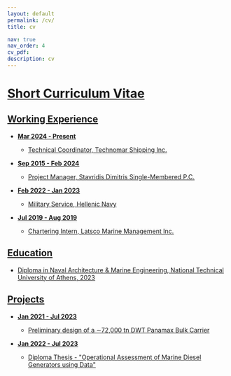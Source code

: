 ```yaml
---
layout: default
permalink: /cv/
title: cv

nav: true
nav_order: 4
cv_pdf:
description: cv
---
```


# <u>Short Curriculum Vitae<u>

## Working Experience

- **Mar 2024 - Present**
  - Technical Coordinator, Technomar Shipping Inc.

- **Sep 2015 - Feb 2024**
  - Project Manager, Stavridis Dimitris Single-Membered P.C.

- **Feb 2022 - Jan 2023**
  - Military Service, Hellenic Navy

- **Jul 2019 - Aug 2019**
  - Chartering Intern, Latsco Marine Management Inc.

## Education

- Diploma in Naval Architecture & Marine Engineering, National Technical University of Athens, 2023

## Projects

- **Jan 2021 - Jul 2023**
  - Preliminary design of a ∼72,000 tn DWT Panamax Bulk Carrier

- **Jan 2022 - Jul 2023**
  - Diploma Thesis - "Operational Assessment of Marine Diesel Generators using Data"